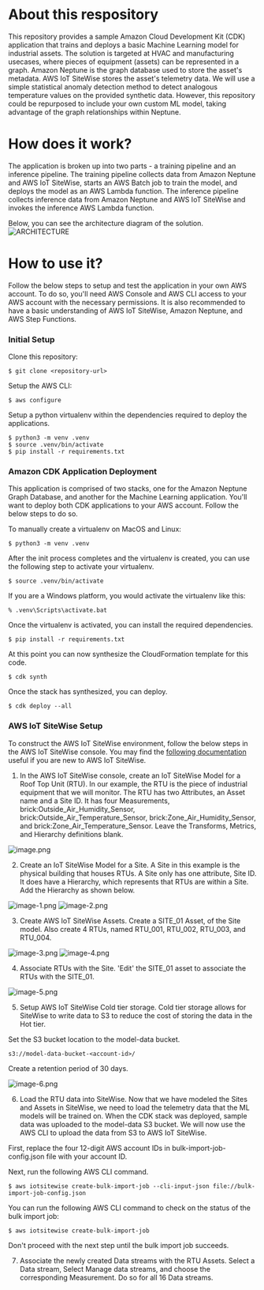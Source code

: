 # About this respository
This repository provides a sample Amazon Cloud Development Kit (CDK) application that trains and deploys a basic Machine Learning model for industrial assets. The solution is targeted at HVAC and manufacturing usecases, where pieces of equipment (assets) can be represented in a graph. Amazon Neptune is the graph database used to store the asset's metadata. AWS IoT SiteWise stores the asset's telemetry data. We will use a simple statistical anomaly detection method to detect analogous temperature values on the provided synthetic data. However, this repository could be repurposed to include your own custom ML model, taking advantage of the graph relationships within Neptune.

# How does it work?
The application is broken up into two parts - a training pipeline and an inference pipeline. The training pipeline collects data from Amazon Neptune and AWS IoT SiteWise, starts an AWS Batch job to train the model, and deploys the model as an AWS Lambda function. The inference pipeline collects inference data from Amazon Neptune and AWS IoT SiteWise and invokes the inference AWS Lambda function. 

Below, you can see the architecture diagram of the solution. 
![ARCHITECTURE](architecture.png)

# How to use it?

Follow the below steps to setup and test the application in your own AWS account. To do so, you'll need AWS Console and AWS CLI access to your AWS account with the necessary permissions. It is also recommended to have a basic understanding of AWS IoT SiteWise, Amazon Neptune, and AWS Step Functions. 

### Initial Setup

Clone this repository:

```
$ git clone <repository-url>
```

Setup the AWS CLI:
```
$ aws configure
```

Setup a python virtualenv within the dependencies required to deploy the applications.
```
$ python3 -m venv .venv
$ source .venv/bin/activate
$ pip install -r requirements.txt
```

### Amazon CDK Application Deployment

This application is comprised of two stacks, one for the Amazon Neptune Graph Database, and another for the Machine Learning application. You'll want to deploy both CDK applications to your AWS account. Follow the below steps to do so.

To manually create a virtualenv on MacOS and Linux:

```
$ python3 -m venv .venv
```

After the init process completes and the virtualenv is created, you can use the following
step to activate your virtualenv.

```
$ source .venv/bin/activate
```

If you are a Windows platform, you would activate the virtualenv like this:

```
% .venv\Scripts\activate.bat
```

Once the virtualenv is activated, you can install the required dependencies.

```
$ pip install -r requirements.txt
```

At this point you can now synthesize the CloudFormation template for this code.

```
$ cdk synth
```

Once the stack has synthesized, you can deploy. 

```
$ cdk deploy --all
```

### AWS IoT SiteWise Setup

To construct the AWS IoT SiteWise environment, follow the below steps in the AWS IoT SiteWise console. You may find the [following documentation](https://docs.aws.amazon.com/iot-sitewise/latest/userguide/industrial-asset-models.html) useful if you are new to AWS IoT SiteWise.

1. In the AWS IoT SiteWise console, create an IoT SiteWise Model for a Roof Top Unit (RTU). In our example, the RTU is the piece of industrial equipment that we will monitor. The RTU has two Attributes, an Asset name and a Site ID. It has four Measurements, brick:Outside_Air_Humidity_Sensor, brick:Outside_Air_Temperature_Sensor, brick:Zone_Air_Humidity_Sensor, and brick:Zone_Air_Temperature_Sensor. Leave the Transforms, Metrics, and Hierarchy definitions blank. 

![image.png](./image.png)

2. Create an IoT SiteWise Model for a Site. A Site in this example is the physical building that houses RTUs. A Site only has one attribute, Site ID. It does have a Hierarchy, which represents that RTUs are within a Site. Add the Hierarchy as shown below. 

![image-1.png](./image-1.png)
![image-2.png](./image-2.png)

3. Create AWS IoT SiteWise Assets. Create a SITE_01 Asset, of the Site model. Also create 4 RTUs, named RTU_001, RTU_002, RTU_003, and RTU_004. 

![image-3.png](./image-3.png)
![image-4.png](./image-4.png)

4. Associate RTUs with the Site. 'Edit' the SITE_01 asset to associate the RTUs with the SITE_01. 

![image-5.png](./image-5.png)

5. Setup AWS IoT SiteWise Cold tier storage. Cold tier storage allows for SiteWise to write data to S3 to reduce the cost of storing the data in the Hot tier. 

Set the S3 bucket location to the model-data bucket.

```
s3://model-data-bucket-<account-id>/
```

Create a retention period of 30 days.

![image-6.png](./image-6.png)

6. Load the RTU data into SiteWise. Now that we have modeled the Sites and Assets in SiteWise, we need to load the telemetry data that the ML models will be trained on. When the CDK stack was deployed, sample data was uploaded to the model-data S3 bucket. We will now use the AWS CLI to upload the data from S3 to AWS IoT SiteWise.

First, replace the four 12-digit AWS account IDs in bulk-import-job-config.json file with your account ID. 

Next, run the following AWS CLI command. 
```
$ aws iotsitewise create-bulk-import-job --cli-input-json file://bulk-import-job-config.json
```

You can run the following AWS CLI command to check on the status of the bulk import job:
```
$ aws iotsitewise create-bulk-import-job
```
Don't proceed with the next step until the bulk import job succeeds.

7. Associate the newly created Data streams with the RTU Assets. Select a Data stream, Select Manage data streams, and choose the corresponding Measurement. Do so for all 16 Data streams. 














